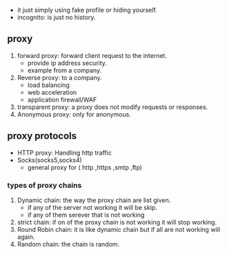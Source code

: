 - it just simply using fake profile or hiding yourself.
- incognito: is just no history.
## proxy
1. forward proxy: forward client request to the internet.
    - provide ip address security.
    - example from a company.
2. Reverse proxy: to a company.
     - load balancing 
     - web acceleration
     - application firewall/WAF
3. transparent proxy: a proxy does not modify requests or responses.
4. Anonymous proxy: only for anonymous.
## proxy protocols 
- HTTP proxy:
    Handling http traffic
- Socks(socks5,socks4)
     - general proxy for ( http ,https ,smtp ,ftp)
### types of proxy chains
1. Dynamic chain: the way the proxy chain are list given.
    - if any of the server not working it will be skip.
    - if any of them serever that is not working
2. strict chain: if on of the proxy chain is not working it will stop working.
3. Round Robin chain:  it is like dynamic chain but if all are not working will again.
4. Random chain: the chain is random.